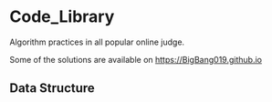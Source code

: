 # Code_Library
  Algorithm practices in all popular online judge.  
    
  Some of the solutions are available on https://BigBang019.github.io
## Data Structure
